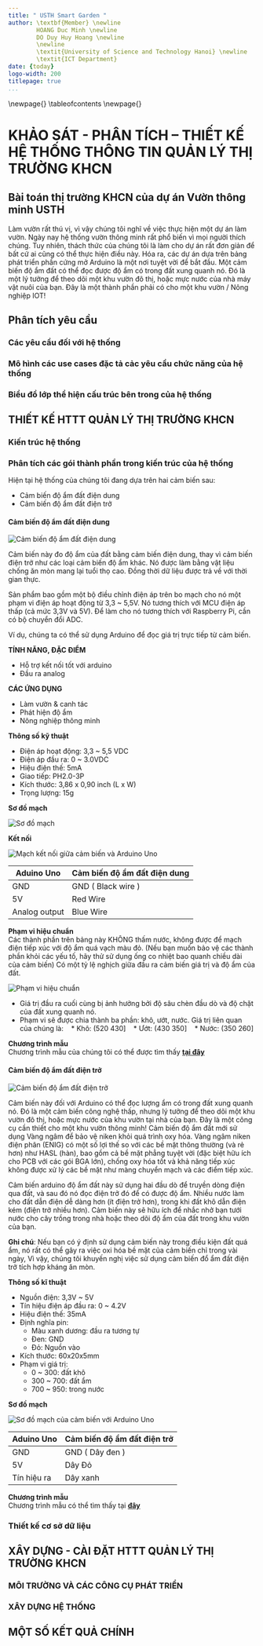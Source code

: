 ```yaml
---
title: " USTH Smart Garden "
author: \textbf{Member} \newline
        HOANG Duc Minh \newline 
        DO Duy Huy Hoang \newline
        \newline
        \textit{University of Science and Technology Hanoi} \newline 
        \textit{ICT Department}
date: {today}
logo-width: 200
titlepage: true
...
```


\newpage{}
\tableofcontents
\newpage{}

# KHẢO SÁT - PHÂN TÍCH – THIẾT KẾ HỆ THỐNG THÔNG TIN QUẢN LÝ THỊ TRƯỜNG KHCN

## Bài toán thị trường KHCN của dự án Vườn thông minh USTH

Làm vườn rất thú vị, vì vậy chúng tôi nghĩ về việc thực hiện một dự án làm vườn. 
Ngày nay hệ thống vườn thông minh rất phổ biến vì mọi người thích chúng. 
Tuy nhiên, thách thức của chúng tôi là làm cho dự án rất đơn giản để bất cứ ai cũng có thể thực hiện điều này.
Hóa ra, các dự án dựa trên bảng phát triển phần cứng mở Arduino là một nơi tuyệt vời để bắt đầu.
Một cảm biến độ ẩm đất có thể đọc được độ ẩm có trong đất xung quanh nó. 
Đó là một lý tưởng để theo dõi một khu vườn đô thị, hoặc mực nước của nhà máy vật nuôi của bạn. 
Đây là một thành phần phải có cho một khu vườn / Nông nghiệp IOT!

## Phân tích yêu cầu
### Các yêu cầu đối với hệ thống

### Mô hình các use cases đặc tả cảc yêu cầu chức năng của hệ thống

### Biểu đồ lớp thể hiện cấu trúc bên trong của hệ thống


## THIẾT KẾ HTTT QUẢN LÝ THỊ TRƯỜNG KHCN

### Kiến trúc hệ thống

### Phân tích các gói thành phần trong kiến trúc của hệ thống

Hiện tại hệ thống của chúng tôi đang dựa trên hai cảm biến sau: 
* Cảm biến độ ẩm đất điện dung
* Cảm biến độ ẩm đất điện trở 

#### Cảm biến độ ẩm đất điện dung

![Cảm biến độ ẩm đất điện dung](image1.png)

Cảm biến này đo độ ẩm của đất bằng cảm biến điện dung, thay vì cảm biến điện trở như các loại cảm biến độ ẩm khác. 
Nó được làm bằng vật liệu chống ăn mòn mang lại tuổi thọ cao. 
Đồng thời dữ liệu được trả về với thời gian thực.

Sản phẩm bao gồm một bộ điều chỉnh điện áp trên bo mạch cho nó một phạm vi điện áp hoạt động từ 3,3 ~ 5,5V. 
Nó tương thích với MCU điện áp thấp (cả mức 3,3V và 5V). 
Để làm cho nó tương thích với Raspberry Pi, cần có bộ chuyển đổi ADC.

Ví dụ, chúng ta có thể sử dụng Arduino để đọc giá trị trực tiếp từ cảm biến.

**TÍNH NĂNG, ĐẶC ĐIỂM**

* Hỗ trợ kết nối tốt với arduino
* Đầu ra analog

**CÁC ỨNG DỤNG**

* Làm vườn & canh tác
* Phát hiện độ ẩm
* Nông nghiệp thông minh

**Thông số kỹ thuật**

* Điện áp hoạt động: 3,3 ~ 5,5 VDC
* Điện áp đầu ra: 0 ~ 3.0VDC
* Hiệu điện thế: 5mA
* Giao tiếp: PH2.0-3P
* Kích thước: 3,86 x 0,90 inch (L x W)
* Trọng lượng: 15g

**Sơ đồ mạch**

![Sơ đồ mạch](schematic.png)

**Kết nối**

![Mạch kết nối giữa cảm biến và Arduino Uno](capa.png)

| Aduino Uno    | Cảm biến độ ẩm đất điện dung   |
|---------------|---------------------------------|
| GND           | GND ( Black wire )              |
| 5V            | Red Wire                        |
| Analog output | Blue Wire                       |

**Phạm vi hiệu chuẩn**
\
Các thành phần trên bảng này KHÔNG thấm nước, không được để mạch điện tiếp xúc với độ ẩm quá vạch màu đỏ. 
(Nếu bạn muốn bảo vệ các thành phần khỏi các yếu tố, hãy thử sử dụng ống co nhiệt bao quanh chiều dài của cảm biến) 
Có một tỷ lệ nghịch giữa đầu ra cảm biến giá trị và độ ẩm của đất.

![Phạm vi hiệu chuẩn](SEN0193-test.png)

* Giá trị đầu ra cuối cùng bị ảnh hưởng bởi độ sâu chèn đầu dò và độ chặt của đất xung quanh nó.
* Phạm vi sẽ được chia thành ba phần: khô, ướt, nước. Giá trị liên quan của chúng là:
   * Khô: (520 430]
   * Ướt: (430 350]
   * Nước: (350 260]

**Chương trình mẫu**
\
Chương trình mẫu của chúng tôi có thể được tìm thấy [**tại đây**](https://github.com/huyhoang8398/SmartGarden/blob/master/Capacitive_Soil_Moisture_Sensor_SKU_SEN0193/ExampleCode/ExampleCode.c)

#### Cảm biến độ ẩm đất điện trở
![Cảm biến độ ẩm đất điện trở](IMGP5217.jpg)

Cảm biến này đối với Arduino có thể đọc lượng ẩm có trong đất xung quanh nó. Đó là một cảm biến công nghệ thấp, nhưng lý tưởng để theo dõi một khu vườn đô thị, hoặc mực nước của khu vườn tại nhà của bạn. 
Đây là một công cụ cần thiết cho một khu vườn thông minh!
Cảm biến độ ẩm đất mới sử dụng Vàng ngâm để bảo vệ niken khỏi quá trình oxy hóa. 
Vàng ngâm niken điện phân (ENIG) có một số lợi thế so với các bề mặt thông thường (và rẻ hơn) như HASL (hàn), bao gồm cả bề mặt phẳng tuyệt vời (đặc biệt hữu ích cho PCB với các gói BGA lớn), chống oxy hóa tốt và khả năng tiếp xúc không được xử lý các bề mặt như màng chuyển mạch và các điểm tiếp xúc.

Cảm biến arduino độ ẩm đất này sử dụng hai đầu dò để truyền dòng điện qua đất, và sau đó nó đọc điện trở đó để có được độ ẩm. 
Nhiều nước làm cho đất dẫn điện dễ dàng hơn (ít điện trở hơn), trong khi đất khô dẫn điện kém (điện trở nhiều hơn). 
Cảm biến này sẽ hữu ích để nhắc nhở bạn tưới nước cho cây trồng trong nhà hoặc theo dõi độ ẩm của đất trong khu vườn của bạn.

**Ghi chú**: Nếu bạn có ý định sử dụng cảm biến này trong điều kiện đất quá ẩm, nó rất có thể gây ra việc oxi hóa bề mặt của cảm biến chỉ trong vài ngày,
Vì vậy, chúng tôi khuyến nghị việc sử dụng cảm biến đổ ẩm đất điện trở tích hợp kháng ăn mòn.

**Thông số kĩ thuật**

* Nguồn điện: 3,3V ~ 5V
* Tín hiệu điện áp đầu ra: 0 ~ 4.2V
* Hiệu điện thế: 35mA
* Định nghĩa pin:
  * Màu xanh dương: đầu ra tương tự
  * Đen: GND
  * Đỏ: Nguồn vào
* Kích thước: 60x20x5mm
* Phạm vi giá trị:
  * 0 ~ 300: đất khô
  * 300 ~ 700: đất ẩm
  * 700 ~ 950: trong nước

**Sơ đồ mạch**

![Sơ đồ mạch của cảm biến với Arduino Uno](SEN0114_Dia.png) 

| Aduino Uno    | Cảm biến độ ẩm đất điện trở |
|---------------|---------------------------------|
| GND           | GND ( Dây đen )                 |
| 5V            | Dây Đỏ                          |
| Tín hiệu ra   | Dây xanh                        |

**Chương trình mẫu**
\
Chương trình mẫu có thể tìm thấy tại [**đây**](https://github.com/huyhoang8398/SmartGarden/blob/master/Analog_Soil_Moisture_Sensor_SKU_SEN0114/SampleCode/SampleCode.ino)

### Thiết kế cơ sở dữ liệu



## XÂY DỰNG - CÀI ĐẶT HTTT QUẢN LÝ THỊ TRƯỜNG KHCN

### MÔI TRƯỜNG VÀ CÁC CÔNG CỤ PHÁT TRIỂN

### XÂY DỰNG HỆ THỐNG

## MỘT SỐ KẾT QUẢ CHÍNH














